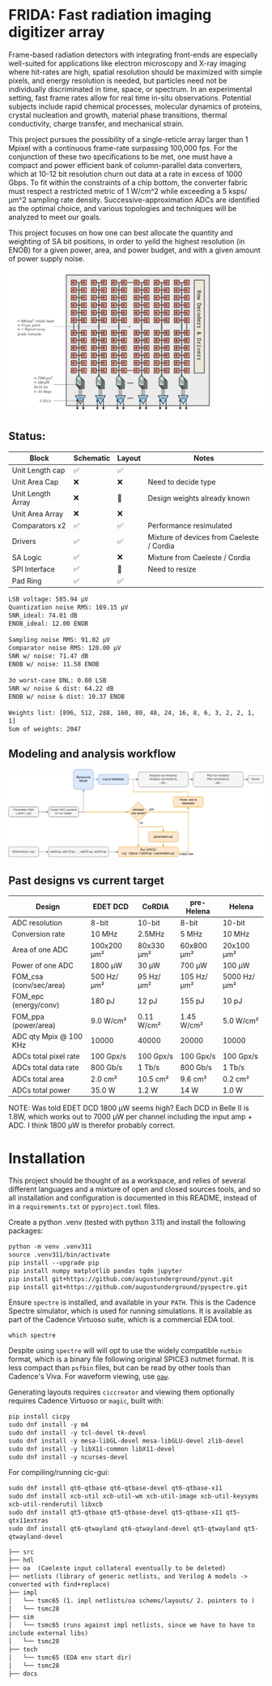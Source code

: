 # FRIDA: Fast radiation imaging digitizer array

Frame-based radiation detectors with integrating front-ends are especially well-suited for applications like electron microscopy and X-ray imaging where hit-rates are high, spatial resolution should be maximized with simple pixels, and energy resolution is needed, but particles need not be individually discriminated in time, space, or spectrum. In an experimental setting, fast frame rates allow for real time in-situ observations. Potential subjects include rapid chemical processes, molecular dynamics of proteins, crystal nucleation and growth, material phase transitions, thermal conductivity, charge transfer, and mechanical strain.

This project pursues the possibility of a single-reticle array larger than 1 Mpixel with a continuous frame-rate surpassing 100,000 fps. For the conjunction of these two specifications to be met, one must have a compact and power efficient bank of column-parallel data converters, which at 10-12 bit resolution churn out data at a rate in excess of 1000 Gbps. To fit within the constraints of a chip bottom, the converter fabric must respect a restricted metric of 1 W/cm^2 while exceeding a 5 ksps/µm^2 sampling rate density. Successive-approximation ADCs are identified as the optimal choice, and various topologies and techniques will be analyzed to meet our goals.

This project focuses on how one can best allocate the quantity and weighting of SA bit positions, in order to yeild the highest resolution (in ENOB) for a given power, area, and power budget, and with a given amount of power supply noise.

![](docs/caeleste2/arch.svg)


## Status:

| Block                | Schematic | Layout | Notes                              |
|----------------------|-----------|--------|------------------------------------|
| Unit Length cap      | ✅        | ✅     |                                    |
| Unit Area Cap        | ❌        | ❌     | Need to decide type                |
| Unit Length Array    | ❌        | 🔄     | Design weights already known       |
| Unit Area Array      | ❌        | ❌     |                                    |
| Comparators x2       | ✅        | ✅     | Performance resimulated            |
| Drivers              | ✅        | ✅     | Mixture of devices from Caeleste / Cordia |
| SA Logic             | ✅        | ❌     | Mixture from Caeleste / Cordia     |
| SPI Interface        | ✅        | 🔄     | Need to resize                     |
| Pad Ring            | ✅        | ✅     |                                    |

```
LSB voltage: 585.94 µV
Quantization noise RMS: 169.15 µV
SNR_ideal: 74.01 dB
ENOB_ideal: 12.00 ENOB

Sampling noise RMS: 91.02 µV
Comparator noise RMS: 120.00 µV
SNR w/ noise: 71.47 dB
ENOB w/ noise: 11.58 ENOB

3σ worst-case DNL: 0.80 LSB
SNR w/ noise & dist: 64.22 dB
ENOB w/ noise & dist: 10.37 ENOB

Weights list: [896, 512, 288, 160, 80, 48, 24, 16, 8, 6, 3, 2, 2, 1, 1]
Sum of weights: 2047
```


## Modeling and analysis workflow

![](docs/caeleste2/workflow.svg)

## Past designs vs current target

| Design                  | EDET DCD    | CoRDIA     | pre-Helena | Helena      |
|-------------------------|-------------|------------|------------|-------------|
| ADC resolution          | 8-bit       | 10-bit     | 8-bit      | 10-bit      |
| Conversion rate         | 10 MHz      | 2.5MHz     | 5 MHz      | 10 MHz      |
| Area of one ADC         | 100x200 μm² | 80x330 μm² | 60x800 μm² | 20x100 μm²  |
| Power of one ADC        | 1800 μW     | 30 μW      | 700 μW     | 100 μW      |
| FOM_csa (conv/sec/area) | 500 Hz/μm²  | 95 Hz/μm²  | 105 Hz/μm² | 5000 Hz/μm² |
| FOM_epc (energy/conv)   | 180 pJ      | 12 pJ      | 155 pJ     | 10 pJ       |
| FOM_ppa (power/area)    | 9.0 W/cm²   | 0.11 W/cm² | 1.45 W/cm² | 5.0 W/cm²   |
| ADC qty Mpix @ 100 KHz  | 10000       | 40000      | 20000      | 10000       |
| ADCs total pixel rate   | 100 Gpx/s   | 100 Gpx/s  | 100 Gpx/s  | 100 Gpx/s   |
| ADCs total data rate    | 800 Gb/s    | 1 Tb/s     | 800 Gb/s   | 1 Tb/s      |
| ADCs total area         | 2.0 cm²     | 10.5 cm²   | 9.6 cm²    | 0.2 cm²     |
| ADCs total power        | 35.0 W      | 1.2 W      | 14 W       | 1.0 W       |

NOTE: Was told EDET DCD 1800 μW seems high? Each DCD in Belle II is 1.8W, which works out to 7000 μW per channel including the input amp + ADC. I think 1800 μW is therefor probably correct.

# Installation

This project should be thought of as a workspace, and relies of several different languages and a mixture of open and closed sources tools, and so all installation and configuration is documented in this README, instead of in a `requirements.txt` or `pyproject.toml` files.

Create a python .venv (tested with python 3.11) and install the following packages:

```
python -m venv .venv311
source .venv311/bin/activate
pip install --upgrade pip
pip install numpy matplotlib pandas tqdm jupyter
pip install git+https://github.com/augustunderground/pynut.git
pip install git+https://github.com/augustunderground/pyspectre.git
```

Ensure `spectre` is installed, and available in your `PATH`. This is the Cadence Spectre simulator, which is used for running simulations. It is available as part of the Cadence Virtuoso suite, which is a commercial EDA tool.

```
which spectre
```

Despite using `spectre` will will opt to use the widely compatible `nutbin` format, which is a binary file following original SPICE3 nutmet format. It is less compact than `psfbin` files, but can be read by other tools than Cadence's Viva. For waveform viewing, use [`gaw`](https://www.rvq.fr/linux/gaw.php).


Generating layouts requires `ciccreator` and viewing them optionally requires Cadence Virtuoso or `magic`, built with:

```
pip install cicpy
sudo dnf install -y m4
sudo dnf install -y tcl-devel tk-devel
sudo dnf install -y mesa-libGL-devel mesa-libGLU-devel zlib-devel
sudo dnf install -y libX11-common libX11-devel 
sudo dnf install -y ncurses-devel
```

For compiling/running cic-gui:

```
sudo dnf install qt6-qtbase qt6-qtbase-devel qt6-qtbase-x11
sudo dnf install xcb-util xcb-util-wm xcb-util-image xcb-util-keysyms xcb-util-renderutil libxcb
sudo dnf install qt5-qtbase qt5-qtbase-devel qt5-qtbase-x11 qt5-qtx11extras
sudo dnf install qt6-qtwayland qt6-qtwayland-devel qt5-qtwayland qt5-qtwayland-devel
```




```
├── src
├── hdl
├── oa  (Caeleste input collateral eventually to be deleted)
├── netlists (library of generic netlists, and Verilog A models -> converted with find+replace)
├── impl
│   └── tsmc65 (1. impl netlists/oa schems/layouts/ 2. pointers to )
│   └── tsmc28
├── sim
│   └── tsmc65 (runs against impl netlists, since we have to have to include external libs)
│   └── tsmc28
├── tech
│   └── tsmc65 (EDA env start dir)
│   └── tsmc28
├── docs
```